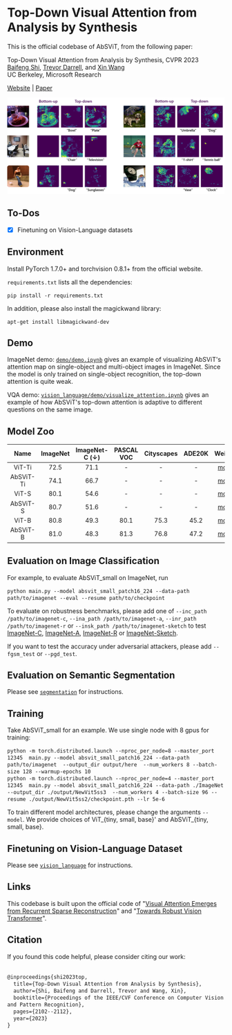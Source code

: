 # Top-Down Visual Attention from Analysis by Synthesis


This is the official codebase of AbSViT, from the following paper:

Top-Down Visual Attention from Analysis by Synthesis, CVPR 2023\
[Baifeng Shi](https://bfshi.github.io), [Trevor Darrell](https://people.eecs.berkeley.edu/~trevor/), and [Xin Wang](https://xinw.ai/)\
UC Berkeley, Microsoft Research

[Website](https://sites.google.com/view/absvit) | [Paper](https://arxiv.org/pdf/2303.13043.pdf)

<img src="demo/intro.png" alt="drawing" width="800"/>


## To-Dos

- [x] Finetuning on Vision-Language datasets


<!-- ✅ ⬜️  -->


## Environment

Install PyTorch 1.7.0+ and torchvision 0.8.1+ from the official website.

`requirements.txt` lists all the dependencies:
```
pip install -r requirements.txt
```
In addition, please also install the magickwand library:
```
apt-get install libmagickwand-dev
```

## Demo

ImageNet demo: [`demo/demo.ipynb`](demo/demo.ipynb) gives an example of visualizing AbSViT's attention map on single-object and multi-object images in ImageNet. Since the model is only trained on single-object recognition, the top-down attention is quite weak.

VQA demo: [`vision_language/demo/visualize_attention.ipynb`](vision_language/demo/visualize_attention.ipynb) gives an example of how AbSViT's top-down attention is adaptive to different questions on the same image.

## Model Zoo

| Name | ImageNet |   ImageNet-C (↓)   | PASCAL VOC | Cityscapes | ADE20K |                                       Weights                                        |
|:---:|:---:|:------------------:|:---:|:---:|:---:|:------------------------------------------------------------------------------------:|
| ViT-Ti | 72.5 |        71.1        | - | - | - | [model](https://berkeley.box.com/shared/static/mw99ywof7ri7kczq79iwjia2att2dpmh.pth) |
| AbSViT-Ti | 74.1 |        66.7        | - | - | - | [model](https://berkeley.box.com/shared/static/0n2tvn9hmx7bwv097nwb60vw1jf4841n.pth) |
| ViT-S | 80.1 |        54.6        | - | - | - | [model](https://berkeley.box.com/shared/static/tftkkov22978lmvgv1g1cxuuk62iacn7.pth) |
| AbSViT-S | 80.7 |        51.6        | - | - | - | [model](https://berkeley.box.com/shared/static/3wpkf5qo31ghb4dzehczup4pfh24xmve.pth) |
| ViT-B | 80.8 |        49.3        | 80.1 | 75.3 | 45.2 | [model](https://berkeley.box.com/shared/static/6fszey9291pvnkwdpt5ngrhh0rcu1iqu.pth) |
| AbSViT-B | 81.0 |        48.3        | 81.3 | 76.8 | 47.2 | [model](https://berkeley.box.com/shared/static/aain2svhs9lfvz8o21xao91dsnylgsot.pth) |


## Evaluation on Image Classification

For example, to evaluate AbSViT_small on ImageNet, run

```
python main.py --model absvit_small_patch16_224 --data-path path/to/imagenet --eval --resume path/to/checkpoint
```

To evaluate on robustness benchmarks, please add one of `--inc_path /path/to/imagenet-c`, `--ina_path /path/to/imagenet-a`, `--inr_path /path/to/imagenet-r` or `--insk_path /path/to/imagenet-sketch` to test [ImageNet-C](https://github.com/hendrycks/robustness), [ImageNet-A](https://github.com/hendrycks/natural-adv-examples), [ImageNet-R](https://github.com/hendrycks/imagenet-r) or [ImageNet-Sketch](https://github.com/HaohanWang/ImageNet-Sketch).

If you want to test the accuracy under adversarial attackers, please add `--fgsm_test` or `--pgd_test`.


## Evaluation on Semantic Segmentation

Please see [`segmentation`](segmentation) for instructions.

## Training

Take AbSViT_small for an example. We use single node with 8 gpus for training:

```
python -m torch.distributed.launch --nproc_per_node=8 --master_port 12345  main.py --model absvit_small_patch16_224 --data-path path/to/imagenet  --output_dir output/here  --num_workers 8 --batch-size 128 --warmup-epochs 10
python -m torch.distributed.launch --nproc_per_node=4 --master_port 12345  main.py --model absvit_small_patch16_224 --data-path ./ImageNet  --output_dir ./output/NewVit5ss3  --num_workers 4 --batch-size 96 --resume ./output/NewVit5ss2/checkpoint.pth --lr 5e-6
```

To train different model architectures, please change the arguments `--model`. We provide choices of ViT_{tiny, small, base}' and AbSViT_{tiny, small, base}. 

## Finetuning on Vision-Language Dataset

Please see [`vision_language`](vision_language) for instructions.

## Links

This codebase is built upon the official code of "[Visual Attention Emerges from Recurrent Sparse Reconstruction](https://github.com/bfshi/VARS)" and "[Towards Robust Vision Transformer](https://github.com/vtddggg/Robust-Vision-Transformer)".


## Citation

If you found this code helpful, please consider citing our work: 


```bibtext

@inproceedings{shi2023top,
  title={Top-Down Visual Attention from Analysis by Synthesis},
  author={Shi, Baifeng and Darrell, Trevor and Wang, Xin},
  booktitle={Proceedings of the IEEE/CVF Conference on Computer Vision and Pattern Recognition},
  pages={2102--2112},
  year={2023}
}

```